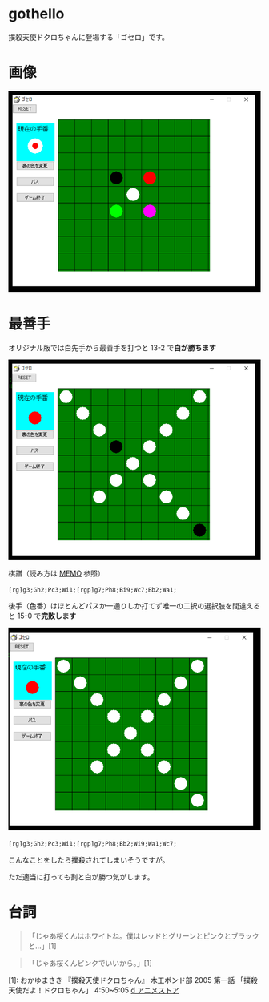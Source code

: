 # gothello

撲殺天使ドクロちゃんに登場する「ゴセロ」です。

# 画像

![ゲーム](img/game.png)

# 最善手

オリジナル版では白先手から最善手を打つと 13-2 で**白が勝ちます**

![13-2](img/13_2.png)

棋譜（読み方は [MEMO](MEMO.md) 参照）

`[rg]g3;Gh2;Pc3;Wi1;[rgp]g7;Ph8;Bi9;Wc7;Bb2;Wa1;`

後手（色番）はほとんどパスか一通りしか打てず唯一の二択の選択肢を間違えると 15-0 で**完敗します**

![15-0](img/15_0.png)

`[rg]g3;Gh2;Pc3;Wi1;[rgp]g7;Ph8;Bb2;Wi9;Wa1;Wc7;`

こんなことをしたら撲殺されてしまいそうですが。

ただ適当に打っても割と白が勝つ気がします。

# 台詞

> 「じゃあ桜くんはホワイトね。僕はレッドとグリーンとピンクとブラックと…」[1]

> 「じゃあ桜くんピンクでいいから。」[1]

[1]: おかゆまさき 『撲殺天使ドクロちゃん』 木工ボンド部 2005 第一話 「撲殺天使だよ！ドクロちゃん」 4:50~5:05 [d アニメストア](https://anime.dmkt-sp.jp/animestore/ci_pc?workId=10221&partId=10221001)
